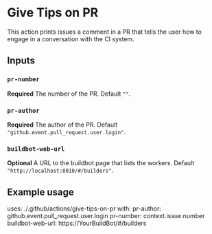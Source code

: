 # Give Tips on PR

This action prints issues a comment in a PR that tells
the user how to engage in a conversation with the CI system.

## Inputs

### `pr-number`

**Required** The number of the PR. Default `""`.

### `pr-author`

**Required** The author of the PR. Default `"github.event.pull_request.user.login"`.

### `buildbot-web-url`

**Optional** A URL to the buildbot page that lists the workers. Default `"http://localhost:8010/#/builders"`.


## Example usage

uses: ./.github/actions/give-tips-on-pr
with:
  pr-author: github.event.pull_request.user.login
  pr-number: context.issue.number
  buildbot-web-url: https://YourBuildBot/#/builders